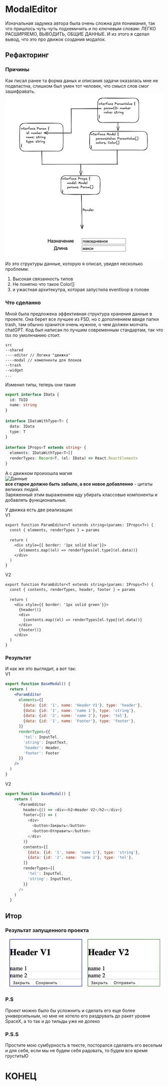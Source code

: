# ModalEditor

Изначальная задумка автора была очень сложна для понимания, так что пришлось чуть-чуть подхемичить и по ключевым словам: ЛЕГКО РАСШИРЯЕМО, ВЫВОДИТЬ, ОБЩИЕ ДАННЫЕ. И из этого я сделал вывод, что это про движок создания модалок.

## Рефакторинг

### Причины
Как писал ранее та форма даных и описания задачи оказалась мне не подвластна, слишком был умен тот человек, что смысл слов смог зашифравать.
![Данные](./img/Снимок%20экрана%202025-01-30%20в%2003.33.20.png)
Из это структуры данные, которую я описал, увидел несколько проблемм:
1) Высокая связанность типов
2) Не понятно что такое Color[]
3) и ужастная архитекутра, которая запустила eventloop в голове

### Что сделанно
Мной была предложена эффективная структура хранения данные в проекте. Она берет все лучшее из FSD, но с дополнением ввиде папки trash, там обычно хранится очень нужное, о чем должен молчать chatGPT.
Код был написан по лучшим современным стандартам, так что tsx по умолнчанию стоит.
```
src
--shared
----editor // Логика "движка"
----modal // комопненты для блоков
--trash
--widget
...
```
Изменил типы, теперь они такие
```ts
export interface IData {
  id: TUID
  name: string
}

interface IDataWithType<T> {
  data: IData
  type: T
}

interface IProps<T extends string> {
  elements: IDataWithType<T>[]
  renderTypes: Record<T, (el: IData) => React.ReactElement>
}

```
А с движком произошла магия <br />
![Данные](./img/shia-labeouf-magic.gif)
 <br />**все старое должно быть забыло, а все новое добавленно** - цитаты великих людей.
<br /> Заряженный этим выражением иду убирать классовые компоненты и добавлять функциональные.


У движка есть две реализации: <br />
V1
```tsx
export function ParamEditor<T extends string>(params: IProps<T>) {
  const { elements, renderTypes } = params

  return (
    <div style={{ border: '1px solid blue'}}>
      {elements.map((el) => renderTypes[el.type](el.data))}
    </div>
  )
}
```
V2
```tsx
export function ParamEditor<T extends string>(params: IProps<T>) {
  const { contents, renderTypes, header, footer } = params

  return (
    <div style={{ border: '1px solid green'}}>
      {header()}
      <div>
        {contents.map((el) => renderTypes[el.type](el.data))}
      </div>
      {footer()}
    </div>
  )
}
```
### Результат
И как же это выглядит, а вот так: <br />
V1
```jsx
export function BaseModal() {
  return (
    <ParamEditor 
      elements={[
        {data: {id: '1', name: 'Header V1'}, type: 'header'},
        {data: {id: '1', name: 'name 1'}, type: 'string'},
        {data: {id: '2', name: 'name 2'}, type: 'tel'},
        {data: {id: '1', name: 'Footer'}, type: 'footer'},
      ]}
      renderTypes={{
        'tel': InputTel,
        'string': InputText,
        'header': Header,
        'footer': Footer
      }}
    />
  )
}
```
V2
```js
export function BaseModal() {
    return (
      <ParamEditor
        header={() => <div><h2>Header V2</h2></div>}
        footer={() => (
          <div>
            <button>Закрыть</button>
            <button>Отправить</button>
          </div>
        )}
        contents={[
          {data: {id: '1', name: 'name 1'}, type: 'string'},
          {data: {id: '2', name: 'name 2'}, type: 'tel'},
        ]}
        renderTypes={{
          'tel': InputTel,
          'string': InputText,
        }}
      />
    )
  }
```
## Итор
### Результат запущенного проекта
![модалки](./img/Снимок%20экрана%202025-01-30%20в%2003.27.22.png)
### P.S
Проект можно было бы усложнить и сделать его еще более универсильным, но мне не хотело его раздрувать до ракет уровня SpaceX, а то так и до тильды уже не долеко
### P.S.S
Простите мою сумбурность в тексте, посторался сделаеть его веселым и для себя, если мы не будем себя радовать, то будем все время груститьЮ

# КОНЕЦ
